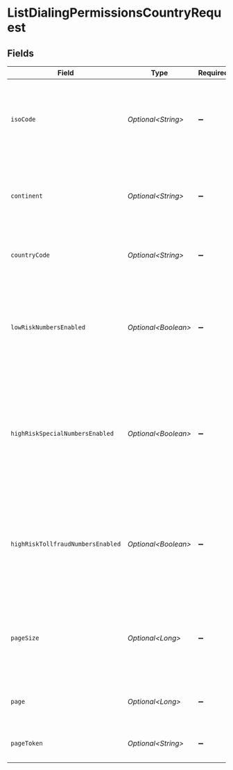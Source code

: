 # ListDialingPermissionsCountryRequest


## Fields

| Field                                                                                                                                                                                                                                          | Type                                                                                                                                                                                                                                           | Required                                                                                                                                                                                                                                       | Description                                                                                                                                                                                                                                    |
| ---------------------------------------------------------------------------------------------------------------------------------------------------------------------------------------------------------------------------------------------- | ---------------------------------------------------------------------------------------------------------------------------------------------------------------------------------------------------------------------------------------------- | ---------------------------------------------------------------------------------------------------------------------------------------------------------------------------------------------------------------------------------------------- | ---------------------------------------------------------------------------------------------------------------------------------------------------------------------------------------------------------------------------------------------- |
| `isoCode`                                                                                                                                                                                                                                      | *Optional\<String>*                                                                                                                                                                                                                            | :heavy_minus_sign:                                                                                                                                                                                                                             | Filter to retrieve the country permissions by specifying the [ISO country code](https://en.wikipedia.org/wiki/ISO_3166-1_alpha-2)                                                                                                              |
| `continent`                                                                                                                                                                                                                                    | *Optional\<String>*                                                                                                                                                                                                                            | :heavy_minus_sign:                                                                                                                                                                                                                             | Filter to retrieve the country permissions by specifying the continent                                                                                                                                                                         |
| `countryCode`                                                                                                                                                                                                                                  | *Optional\<String>*                                                                                                                                                                                                                            | :heavy_minus_sign:                                                                                                                                                                                                                             | Filter the results by specified [country codes](https://www.itu.int/itudoc/itu-t/ob-lists/icc/e164_763.html)                                                                                                                                   |
| `lowRiskNumbersEnabled`                                                                                                                                                                                                                        | *Optional\<Boolean>*                                                                                                                                                                                                                           | :heavy_minus_sign:                                                                                                                                                                                                                             | Filter to retrieve the country permissions with dialing to low-risk numbers enabled. Can be: `true` or `false`.                                                                                                                                |
| `highRiskSpecialNumbersEnabled`                                                                                                                                                                                                                | *Optional\<Boolean>*                                                                                                                                                                                                                           | :heavy_minus_sign:                                                                                                                                                                                                                             | Filter to retrieve the country permissions with dialing to high-risk special service numbers enabled. Can be: `true` or `false`                                                                                                                |
| `highRiskTollfraudNumbersEnabled`                                                                                                                                                                                                              | *Optional\<Boolean>*                                                                                                                                                                                                                           | :heavy_minus_sign:                                                                                                                                                                                                                             | Filter to retrieve the country permissions with dialing to high-risk [toll fraud](https://www.twilio.com/blog/how-to-protect-your-account-from-toll-fraud-with-voice-dialing-geo-permissions-html) numbers enabled. Can be: `true` or `false`. |
| `pageSize`                                                                                                                                                                                                                                     | *Optional\<Long>*                                                                                                                                                                                                                              | :heavy_minus_sign:                                                                                                                                                                                                                             | How many resources to return in each list page. The default is 50, and the maximum is 1000.                                                                                                                                                    |
| `page`                                                                                                                                                                                                                                         | *Optional\<Long>*                                                                                                                                                                                                                              | :heavy_minus_sign:                                                                                                                                                                                                                             | The page index. This value is simply for client state.                                                                                                                                                                                         |
| `pageToken`                                                                                                                                                                                                                                    | *Optional\<String>*                                                                                                                                                                                                                            | :heavy_minus_sign:                                                                                                                                                                                                                             | The page token. This is provided by the API.                                                                                                                                                                                                   |